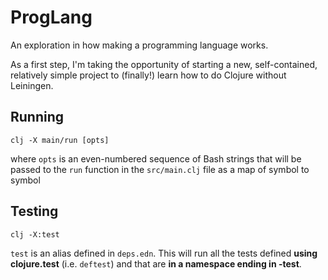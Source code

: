 # ProgLang

An exploration in how making a programming language works.

As a first step, I'm taking the opportunity of starting a new, self-contained,
relatively simple project to (finally!) learn how to do Clojure without
Leiningen.

## Running

```
clj -X main/run [opts]
```

where `opts` is an even-numbered sequence of Bash strings that will be passed
to the `run` function in the `src/main.clj` file as a map of symbol to symbol

## Testing

```
clj -X:test
```

`test` is an alias defined in `deps.edn`. This will run all the tests defined
**using clojure.test** (i.e. `deftest`) and that are **in a namespace ending in
-test**.
